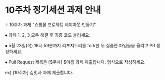 # 10주차 정기세션 과제 안내

💡 10주차 과제 "쇼핑몰 프로젝트 레이아웃 만들기"

⦁ 과제 1, 2, 3 모두 해결 후 최종 코드 올리세요.

⦁ 5월 23일(목) 18시 59분까지 리포지토리를 fork한 뒤 실습한 파일들을 올리고 PR 생성하세요.

⦁ Pull Request 제목은 [$주차] $이름 과제 제출합니다. 형식으로 작성하세요.

ex) [10주차] 김멋사 과제 제출합니다.
